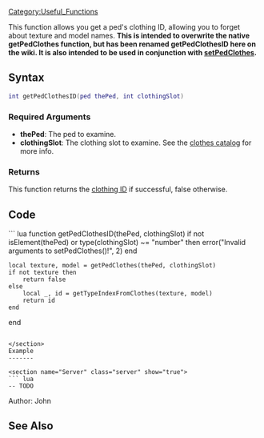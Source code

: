 [Category:Useful\_Functions](/Category:Useful_Functions.md "wikilink") <lowercasetitle/>

This function allows you get a ped's clothing ID, allowing you to forget about texture and model names. <strong>This is intended to overwrite the native getPedClothes function, but has been renamed getPedClothesID here on the wiki. It is also intended to be used in conjunction with [setPedClothes](/setPedClothes.md "wikilink").</strong>

Syntax
------

``` lua
int getPedClothesID(ped thePed, int clothingSlot)
```

### Required Arguments

-   **thePed**: The ped to examine.
-   **clothingSlot**: The clothing slot to examine. See the [clothes catalog](/CJ_Clothes.md "wikilink") for more info.

### Returns

This function returns the [clothing ID](/CJ_Clothes.md "wikilink") if successful, false otherwise.

Code
----

<section show="true">
``` lua
function getPedClothesID(thePed, clothingSlot)
    if not isElement(thePed) or type(clothingSlot) ~= "number" then
        error("Invalid arguments to setPedClothes()!", 2)
    end
    
    local texture, model = getPedClothes(thePed, clothingSlot)
    if not texture then
        return false
    else
        local _, id = getTypeIndexFromClothes(texture, model)
        return id
    end
end
```

</section>
Example
-------

<section name="Server" class="server" show="true">
``` lua
-- TODO
```

</section>
Author: John

See Also
--------
